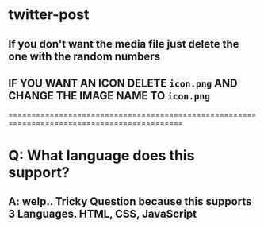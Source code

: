 # twitter-post
## If you don't want the media file just delete the one with the random numbers
## IF YOU WANT AN ICON DELETE `icon.png` AND CHANGE THE IMAGE NAME TO `icon.png`

============================================================================================

# Q: What language does this support?
## A: welp.. Tricky Question because this supports 3 Languages. HTML, CSS, JavaScript
